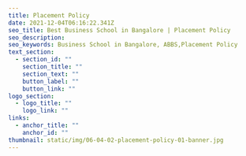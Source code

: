 ```yaml
---
title: Placement Policy
date: 2021-12-04T06:16:22.341Z
seo_title: Best Business School in Bangalore | Placement Policy
seo_description: 
seo_keywords: Business School in Bangalore, ABBS,Placement Policy
text_section:
  - section_id: ""
    section_title: ""
    section_text: ""
    button_label: ""
    button_link: ""
logo_section:
  - logo_title: ""
    logo_link: ""
links:
  - anchor_title: ""
    anchor_id: ""
thumbnail: static/img/06-04-02-placement-policy-01-banner.jpg
---
```

